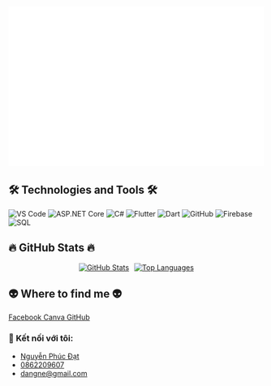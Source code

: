 <!-- Diendev Logo -->
<a href="#" target="_blank">
  <img src="svg/diendev.svg" width="1200" alt="diendev1-official" class="img-fluid" />
</a>

<!-- Technologies and Tools Section -->
<h2 class="text-center my-4">🛠 Technologies and Tools 🛠</h2>
<div class="text-center">
  <span><img src="https://img.shields.io/badge/Visual%20Studio%20Code-282C34?logo=visual-studio-code&logoColor=007ACC" alt="VS Code" title="Visual Studio Code" height="25" /></span>
  <span><img src="https://img.shields.io/badge/ASP.NET%20Core-282C34?logo=asp.net&logoColor=5C2D91" alt="ASP.NET Core" title="ASP.NET Core" height="25" /></span>
  <span><img src="https://img.shields.io/badge/C%23-282C34?logo=c-sharp&logoColor=9B4B96" alt="C#" title="C#" height="25" /></span>
  <span><img src="https://img.shields.io/badge/Flutter-282C34?logo=flutter&logoColor=02569B" alt="Flutter" title="Flutter" height="25" /></span>
  <span><img src="https://img.shields.io/badge/Dart-282C34?logo=dart&logoColor=0175C2" alt="Dart" title="Dart" height="25" /></span>
  <span><img src="https://img.shields.io/badge/GitHub-282C34?logo=github&logoColor=FFFFFF" alt="GitHub" title="GitHub" height="25" /></span>
  <span><img src="https://img.shields.io/badge/Firebase-282C34?logo=firebase&logoColor=FFCA28" alt="Firebase" title="Firebase" height="25" /></span>
  <span><img src="https://img.shields.io/badge/SQL-282C34?logo=sql&logoColor=00758F" alt="SQL" title="SQL" height="25" /></span>
</div>

<!-- GitHub Stats Section -->
<h2 class="text-center my-4">🔥 GitHub Stats 🔥</h2>


<!-- GitHub Stats -->
<div style="display: flex; justify-content: center; align-items: center; flex-wrap: wrap; gap: 10px;">
  <!-- GitHub Stats -->
  <a href="https://github.com/Dienhandsome" title="Dienhandsome" class="mx-2">
    <img width="434" 
         src="https://github-readme-stats.vercel.app/api?username=Dienhandsome&show_icons=true&theme=tokyonight&hide_border=false&include_all_commits=true&count_private=true" 
         alt="GitHub Stats" />
  </a>

  <!-- Top Languages -->
  <a href="https://github.com/Dienhandsome" title="Top Languages" class="mx-2">
    <img width="434" 
         src="https://github-readme-stats.vercel.app/api/top-langs/?username=Dienhandsome&layout=compact&theme=tokyonight&hide_border=false" 
         alt="Top Languages" />
  </a>
</div>


</div>


</div>

<!-- Where to Find Me Section -->
<h2 class="text-center my-4">👽 Where to find me 👽</h2>
<div class="text-center mb-4">
  <a href="https://web.facebook.com/nguyen.hoang.ien.544348" target="_blank" class="btn btn-primary btn-lg m-2">
    <i class="fab fa-facebook"></i> Facebook
  </a>
  <a href="https://www.canva.com/design/DAGSgx9b-AQ/P2Hhko898TdMbVY65d5FIQ/edit" target="_blank" class="btn btn-danger btn-lg m-2">
    <i class="fas fa-paint-brush"></i> Canva
  </a>
  <a href="https://github.com/dashboard" target="_blank" class="btn btn-dark btn-lg m-2">
    <i class="fab fa-github"></i> GitHub
  </a>
</div>

<!-- Contact Information Section -->
<h3 class="text-center my-4">🌟 Kết nối với tôi:</h3>
<div class="text-center">
  <ul class="list-unstyled">
    <li>
      <strong><i class="fab fa-facebook"></i>  </strong>
      <a href="https://web.facebook.com/nguyen.hoang.ien.544348" target="_blank">Nguyễn Phúc Đạt</a>
    </li>
    <li>
      <strong><i class="fas fa-phone"></i>  </strong>
      <a href="tel:0862209606" target="_blank">0862209607</a>
    </li>
    <li>
      <strong><i class="fas fa-envelope"></i>  </strong>
      <a href="mailto:nguyen.hoang.ien.544348@gmail.com">dangne@gmail.com</a>
    </li>
  </ul>
</div>

<link href="https://cdnjs.cloudflare.com/ajax/libs/font-awesome/5.15.4/css/all.min.css" rel="stylesheet">



